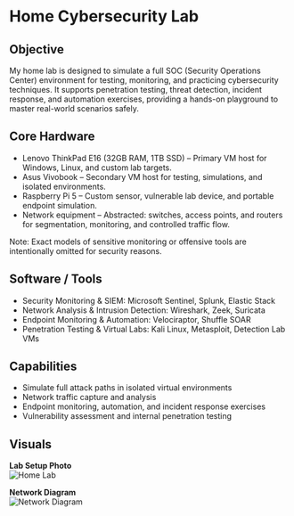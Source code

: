 # Home Cybersecurity Lab

## Objective
My home lab is designed to simulate a full SOC (Security Operations Center) environment for testing, monitoring, and practicing cybersecurity techniques.
It supports penetration testing, threat detection, incident response, and automation exercises, providing a hands-on playground to master real-world scenarios safely.

## Core Hardware
- Lenovo ThinkPad E16 (32GB RAM, 1TB SSD) – Primary VM host for Windows, Linux, and custom lab targets.
- Asus Vivobook – Secondary VM host for testing, simulations, and isolated environments.
- Raspberry Pi 5 – Custom sensor, vulnerable lab device, and portable endpoint simulation.
- Network equipment – Abstracted: switches, access points, and routers for segmentation, monitoring, and controlled traffic flow.

Note: Exact models of sensitive monitoring or offensive tools are intentionally omitted for security reasons.

## Software / Tools
- Security Monitoring & SIEM: Microsoft Sentinel, Splunk, Elastic Stack
- Network Analysis & Intrusion Detection: Wireshark, Zeek, Suricata
- Endpoint Monitoring & Automation: Velociraptor, Shuffle SOAR
- Penetration Testing & Virtual Labs: Kali Linux, Metasploit, Detection Lab VMs

## Capabilities
- Simulate full attack paths in isolated virtual environments
- Network traffic capture and analysis
- Endpoint monitoring, automation, and incident response exercises
- Vulnerability assessment and internal penetration testing
  
## Visuals
**Lab Setup Photo**  
![Home Lab]([https://docs.google.com/document/d/1-gEFI5Wev6z_e9XG-A3g_VRC1K22EfJ1XEdYvrYiYGE/edit?usp=sharing])

**Network Diagram**  
![Network Diagram]([https://docs.google.com/document/d/1jZVorFRRdm1l3RXbdB0TQKd3_lmzFtpuRDcV55uss1U/edit?usp=sharing])
